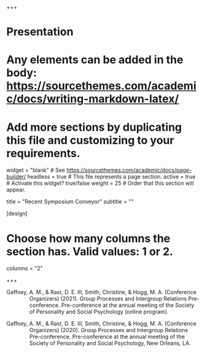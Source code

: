 +++
# Presentation
# Any elements can be added in the body: https://sourcethemes.com/academic/docs/writing-markdown-latex/
# Add more sections by duplicating this file and customizing to your requirements.

widget = "blank"  # See https://sourcethemes.com/academic/docs/page-builder/
headless = true  # This file represents a page section.
active = true  # Activate this widget? true/false
weight = 25  # Order that this section will appear.

title = "Recent Symposium Conveyor"
subtitle = ""

[design]
  # Choose how many columns the section has. Valid values: 1 or 2.
  columns = "2"

+++

<p style="margin-left: 60px; text-indent: -60px;">Gaffney, A. M., & Rast, D. E. III, Smith, Christine, & Hogg, M. A. (Conference Organizers) (2021). Group Processes and Intergroup Relations Pre-conference. Pre-conference at the annual meeting of the Society of Personality and Social Psychology (online program).

<p style="margin-left: 60px; text-indent: -60px;">Gaffney, A. M., & Rast, D. E. III, Smith, Christine, & Hogg, M. A. (Conference Organizers) (2020). Group Processes and Intergroup Relations Pre-conference. Pre-conference at the annual meeting of the Society of Personality and Social Psychology, New Orleans, LA.


